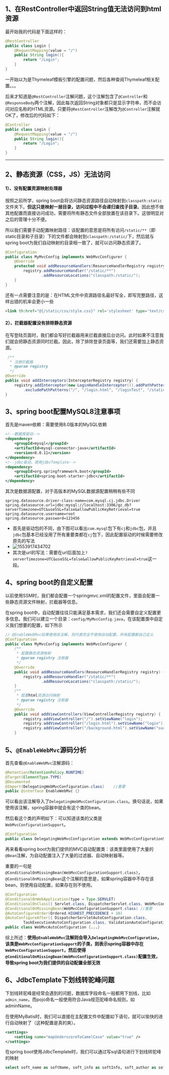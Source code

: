 ## 1、在RestController中返回String值无法访问到html资源

最开始我的代码是下面这样的：

```java
@RestController
public class Login {
    @RequestMapping(value = "/")
    public String login(){
        return "/Login";
    }
}
```

一开始以为是Thymeleaf模板引擎的配置问题，然后各种查阅Thymeleaf相关配置。。。

后来才知道是`@RestController`注解问题，这个注解包含了`@Controller`和`@ResponseBody`两个注解，因此每次返回String对象都只是显示字符串，而不会访问对应名称的HTML资源。只要将`@RestController`注解改为`@Controller`注解就OK了，修改后的代码如下：

```java
@Controller
public class Login {
    @RequestMapping(value = "/")
    public String login(){
        return "/Login";
    }
}
```



------



## 2、静态资源（CSS，JS）无法访问

#### 1）、没有配置资源映射处理器

按照之前所学，spring boot会将访问静态资源路径自动映射到`classpath:static`文件夹下。**但这只是映射一层目录，访问过程中不会递归查找子目录**。因此想不做其他配置而直接访问成功，需要将所有静态文件全部放置在该目录下。这很明显对之后的管理十分不便。

所以我们需要手动配置映射路径：该配置的意思是将所有访问`/static/**`（即static目录和子目录）下的文件都会映射到`classpath:/static/`下，然后就与spring boot为我们自动映射的目录相一致了，就可以访问静态资源了。

```java
@Configuration
public class MyMvcConfig implements WebMvcConfigurer {
    @Override
    protected void addResourceHandlers(ResourceHandlerRegistry registry) {
        registry.addResourceHandler("/static/**")
                .addResourceLocations("classpath:/static/");
    }
}
```

还有一点需要注意的是：在HTML文件中资源路径名最好写全，即写完整路径，这样出错的机率会更小一些

```html
<link th:href="@{/static/css/style.css}" rel='stylesheet' type='text/css' media="all"/>
```

#### 2）、拦截器配置没有排除静态资源

在写登陆页面时，我们都会写好拦截器用来拦截直接后台访问。此时如果不注意我们就会把静态资源同时拦截。因此，除了排除登录页面等，我们还需要加上静态资源。

```java
 /**
  * 注册拦截器
  * @param registry
  */
@Override
public void addInterceptors(InterceptorRegistry registry) {
    registry.addInterceptor(new LoginHandleInterceptor()).addPathPatterns("/**")
        .excludePathPatterns("/", "/login.html", "/loginTest", "/static/**");//这里配置了静态资源目录
}
```



## 3、spring boot配置MySQL8注意事项

首先是maven依赖：需要使用8.0版本的MySQL依赖

```xml
<!--数据库驱动-->
<dependency>
    <groupId>mysql</groupId>
    <artifactId>mysql-connector-java</artifactId>
    <version>8.0.11</version>
</dependency>
<!--jdbc驱动，使用jdbcTemplate-->
<dependency>
    <groupId>org.springframework.boot</groupId>
    <artifactId>spring-boot-starter-jdbc</artifactId>
</dependency>
```

其次是数据源配置，对于高版本的MySQL数据源配置稍稍有些不同

```properties
spring.datasource.driver-class-name=com.mysql.cj.jdbc.Driver
spring.datasource.url=jdbc:mysql://localhost:3306/gz_db?serverTimezone=UTC&useSSL=false&allowPublicKeyRetrieval=true
spring.datasource.username=root
spring.datasource.password=123456
```

- 首先是驱动包的不同，由下图可以看出`com.mysql`包下有`cj`和`jdbc`包，并且`jdbc`包基本已经没用了所有重要类都在`cj`包下，因此配置驱动的时候需要修改原先的写法
- ![1553917434702](C:\Users\MrXu\AppData\Roaming\Typora\typora-user-images\1553917434702.png)
- 其次是url的写法：需要在url后面加上`?serverTimezone=UTC&useSSL=false&allowPublicKeyRetrieval=true`这一段。



## 4、spring boot的自定义配置

以前使用SSM时，我们都会配置一个springmvc.xml的配置文件，里面会配置一些静态资源文件映射，拦截器等信息。

在spring boot中，自动配置往往只能满足基本需求，我们还会需要自定义配置更多信息。我们可以建立一个目录：`config/MyMvcConfig.java`，在该配置类中自定义我们想要的配置，如下所示

```java
// @EnableWebMvc如果使用该注解，则代表完全不使用自动配置，所有配置都自己定义
@Configuration
public class MyMvcConfig implements WebMvcConfigurer {
    /**
     * 配置静态资源映射
     * @param registry 注册器
     */
    @Override
    public void addResourceHandlers(ResourceHandlerRegistry registry) {
        registry.addResourceHandler("/static/**")
                .addResourceLocations("classpath:/static/");
    }
    /**
     * 配置html资源访问映射
     * @param registry 注册器
     */
    @Override   
    public void addViewControllers(ViewControllerRegistry registry) {
        registry.addViewController("/").setViewName("login");
        registry.addViewController("/login.html").setViewName("login");
        registry.addViewController("/background.html").setViewName("success");
    }
```



## 5、`@EnableWebMvc`源码分析

首先查看`@EnableWebMvc`注解源码：

```java
@Retention(RetentionPolicy.RUNTIME)
@Target(ElementType.TYPE)
@Documented
@Import(DelegatingWebMvcConfiguration.class)	//重要
public @interface EnableWebMvc {}
```

可以看出该注解导入了`DelegatingWebMvcConfiguration.class`。换句话说，如果使用该注解，spring容器中就会有这个类的bean。

然后看这个类的声明如下：可以知道该类的父类是`WebMvcConfigurationSupport`。

```java
@Configuration
public class DelegatingWebMvcConfiguration extends WebMvcConfigurationSupport {...}
```

再来看看spring boot为我们提供的MVC自动配置类：该类里面使用了大量的`@Bean`注解，为自动配置注入了大量的过滤器、自动映射器等。

重要的一句是`@ConditionalOnMissingBean(WebMvcConfigurationSupport.class)`，`@ConditionalOnMissingBean`这个注解的意思是，如果spring容器中不存在该bean，则使用自动配置，如果存在则不使用。

```java
@Configuration
@ConditionalOnWebApplication(type = Type.SERVLET)
@ConditionalOnClass({ Servlet.class, DispatcherServlet.class, WebMvcConfigurer.class })
@ConditionalOnMissingBean(WebMvcConfigurationSupport.class)	//重要
@AutoConfigureOrder(Ordered.HIGHEST_PRECEDENCE + 10)
@AutoConfigureAfter({ DispatcherServletAutoConfiguration.class,
		TaskExecutionAutoConfiguration.class, ValidationAutoConfiguration.class })
public class WebMvcAutoConfiguration {...}
```

综上所述：**使用`@EnableWebMvc`注解则会导入`DelegatingWebMvcConfiguration`，该类是`WebMvcConfigurationSupport`的子类，则表示spring容器中存在`WebMvcConfigurationSupport`，然后使得`@ConditionalOnMissingBean(WebMvcConfigurationSupport.class)`配置生效，导致spring boot为我们提供的自动配置全部无效**



## 6、JdbcTemplate下划线转驼峰问题

下划线转驼峰是经常会遇到的问题，数据库字段命名一般都用下划线，比如`admin_name`，而pojo命名一般使用符合Java规范驼峰命名规则，如adminName。

在使用MyBatis时，我们可以直接在主配置文件中配置如下语句，就可以愉快的进行自动映射了（这种配置是真的爽）。

```xml
<settings>
    <setting name="mapUnderscoreToCamelCase" value="true" />
</settings>
```

在spring boot使用JdbcTemplate时，我们可以通过写sql语句进行下划线转驼峰的映射

```sql
select soft_name as softName, soft_info as softInfo, soft_author as softAuthor, soft_last_modified_date as softLastModifiedDate from tb_software
```

